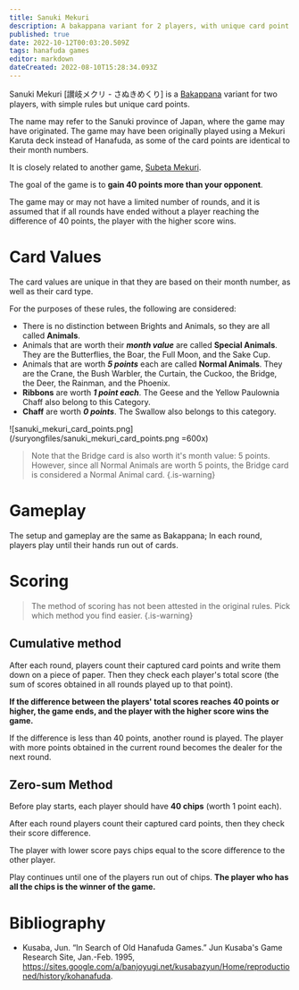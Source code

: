 ```yaml
---
title: Sanuki Mekuri
description: A bakappana variant for 2 players, with unique card point values.
published: true
date: 2022-10-12T00:03:20.509Z
tags: hanafuda games
editor: markdown
dateCreated: 2022-08-10T15:28:34.093Z
---
```


Sanuki Mekuri [讃岐メクリ - さぬきめくり] is a [Bakappana](/en/hanafuda/games/bakappana) variant for two players, with simple rules but unique card points.

The name may refer to the Sanuki province of Japan, where the game may have originated. The game may have been originally played using a Mekuri Karuta deck instead of Hanafuda, as some of the card points are identical to their month numbers.

It is closely related to another game, [Subeta Mekuri](en/hanafuda/games/subeta-mekuri).


The goal of the game is to **gain 40 points more than your opponent**.

The game may or may not have a limited number of rounds, and it is assumed that if all rounds have ended without a player reaching the difference of 40 points, the player with the higher score wins.

# Card Values
The card values are unique in that they are based on their month number, as well as their card type.

For the purposes of these rules, the following are considered:
- There is no distinction between Brights and Animals, so they are all called **Animals**.
- Animals that are worth their ***month value*** are called **Special Animals**. 
They are the Butterflies, the Boar, the Full Moon, and the Sake Cup.
- Animals that are worth ***5 points*** each are called **Normal Animals**. 
They are the Crane, the Bush Warbler, the Curtain, the Cuckoo, the Bridge, the Deer, the Rainman, and the Phoenix.
- **Ribbons** are worth ***1 point each***. 
The Geese and the Yellow Paulownia Chaff also belong to this Category.
- **Chaff** are worth ***0 points***. 
The Swallow also belongs to this category.

![sanuki_mekuri_card_points.png](/suryongfiles/sanuki_mekuri_card_points.png =600x)

> Note that the Bridge card is also worth it's month value: 5 points. However, since all Normal Animals are worth 5 points, the Bridge card is considered a Normal Animal card.
{.is-warning}

# Gameplay
The setup and gameplay are the same as Bakappana; In each round, players play until their hands run out of cards.


# Scoring
> The method of scoring has not been attested in the original rules. Pick which method you find easier.
{.is-warning}

## Cumulative method
After each round, players count their captured card points and write them down on a piece of paper. Then they check each player's total score (the sum of scores obtained in all rounds played up to that point).

**If the difference between the players' total scores reaches 40 points or higher, the game ends, and the player with the higher score wins the game.**

If the difference is less than 40 points, another round is played. The player with more points obtained in the current round becomes the dealer for the next round.

## Zero-sum Method
Before play starts, each player should have **40 chips** (worth 1 point each).

After each round players count their captured card points, then they check their score difference.

The player with lower score pays chips equal to the score difference to the other player.

Play continues until one of the players run out of chips. **The player who has all the chips is the winner of the game.**

# Bibliography
- Kusaba, Jun. “In Search of Old Hanafuda Games.” Jun Kusaba's Game Research Site, Jan.-Feb. 1995, https://sites.google.com/a/banjoyugi.net/kusabazyun/Home/reproductioned/history/kohanafuda.
